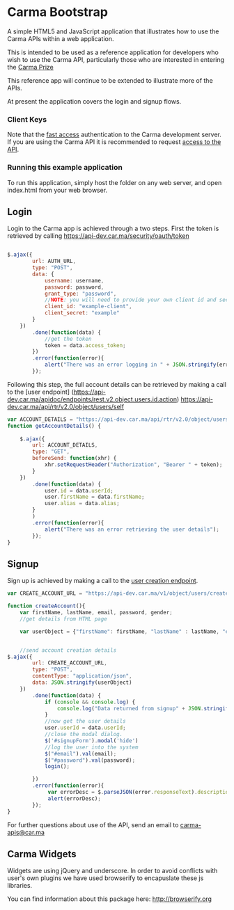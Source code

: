 # Carma Bootstrap #
A simple HTML5 and JavaScript application that illustrates how to use the Carma APIs within a web application. 

This is intended to be used as a reference application for developers who wish to use the Carma API, particularly those who are interested in entering the [Carma Prize](http://carmacarpool.com/prize)

This reference app will continue to be extended to illustrate more of the APIs. 

At present the application covers the login and signup flows. 

### Client Keys ###
Note that the [fast access](https://api.car.ma/apidoc/authentication.action#authdev) authentication to the Carma development server. If you are using the Carma API it is recommended to request [access to the API](https://api.car.ma/apidoc/signup.action). 

### Running this example application ###
To run this application, simply host the folder on any web server, and open index.html from your web browser.

## Login ##

Login to the Carma app is achieved through a two steps. First the token is retrieved by calling https://api-dev.car.ma/security/oauth/token 

```javascript

$.ajax({
		url: AUTH_URL,
		type: "POST",
		data: {
			username: username,
			password: password,
			grant_type: "password",
			//NOTE: you will need to provide your own client id and secret.
			client_id: "example-client",
			client_secret: "example"
		}
	})
		.done(function(data) {
			//get the token
			token = data.access_token;
		})
		.error(function(error){
			alert("There was an error logging in " + JSON.stringify(error));
		});
```

Following this step, the full account details can be retrieved by making a call to the [user endpoint] (https://api-dev.car.ma/apidoc/endpoints/rest.v2.object.users.id.action) https://api-dev.car.ma/api/rtr/v2.0/object/users/self


```javascript
var ACCOUNT_DETAILS = "https://api-dev.car.ma/api/rtr/v2.0/object/users/self";
function getAccountDetails() {
	
	$.ajax({
		url: ACCOUNT_DETAILS,
		type: "GET",
		beforeSend: function(xhr) {
			xhr.setRequestHeader("Authorization", "Bearer " + token);
		}
	})
		.done(function(data) {
			user.id = data.userId; 
			user.firstName = data.firstName; 
			user.alias = data.alias;	
		}
		)
		.error(function(error){
			alert("There was an error retrieving the user details");
		});
}	
```

## Signup ##

Sign up is achieved by making a call to the [user creation endpoint](https://api-dev.car.ma/apidoc/endpoints/rest.v1.object.users.create.action). 


```javascript
var CREATE_ACCOUNT_URL = "https://api-dev.car.ma/v1/object/users/create?client_id=example-client&client_secret=example";

function createAccount(){
	var firstName, lastName, email, password, gender; 
	//get details from HTML page

	var userObject = {"firstName": firstName, "lastName" : lastName, "email": email, "password": password, "gender": gender};


	//send account creation details 
$.ajax({
		url: CREATE_ACCOUNT_URL,
		type: "POST",
		contentType: "application/json",
		data: JSON.stringify(userObject)
	})
		.done(function(data) {
			if (console && console.log) {
				console.log("Data returned from signup" + JSON.stringify(data));
			}
			//now get the user details
 			user.userId = data.userId;
 			//close the modal dialog.
 			$('#signupForm').modal('hide')
 			//log the user into the system 
 			$("#email").val(email); 
 			$("#password").val(password);
 			login();

		})
		.error(function(error){
		     var errorDesc = $.parseJSON(error.responseText).description;
		     alert(errorDesc);
		});
}
```

For further questions about use of the API, send an email to carma-apis@car.ma


## Carma Widgets ##

Widgets are using jQuery and underscore. In order to avoid conflicts with user's own plugins we have used browserify to encapuslate these js libraries.

You can find information about this package here: http://browserify.org


